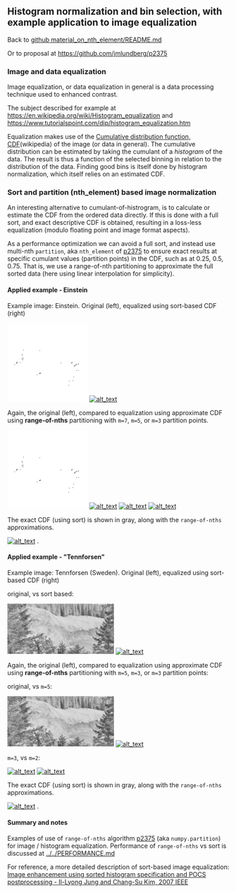 
## Histogram normalization and bin selection, with example application to image equalization

Back to [github material_on_nth_element/README.md](../../README.md)

Or to proposal at https://github.com/jmlundberg/p2375

### Image and data equalization

Image equalization, or data equalization in general is a data processing technique used to enhanced contrast.

The subject described for example at https://en.wikipedia.org/wiki/Histogram_equalization and https://www.tutorialspoint.com/dip/histogram_equalization.htm

Equalization makes use of the
[Cumulative distribution function, CDF](https://en.wikipedia.org/wiki/Cumulative_distribution_function)(wikipedia) of the image (or data in general).
The cumulative distribution can be estimated by taking the cumulant of a *histogram* of the data. The result is thus a function of the selected binning in relation to the distribution of the data. Finding good bins is itself done by histogram normalization, which itself relies on an estimated CDF.

### Sort and partition (nth_element) based image normalization

An interesting alternative to cumulant-of-histrogram, is to calculate or estimate the CDF from the ordered data directly. If this is done with a full sort, and exact descriptive CDF is obtained, resulting in a loss-less equalization (modulo floating point and image format aspects).

As a performance optimization we can avoid a full sort, and instead use multi-nth `partition`, aka `nth_element` of [p2375](https://github.com/jmlundberg/p2375)
to ensure exact results at specific cumulant values (partition points) in the CDF, such as at 0.25, 0.5, 0.75.
That is, we use a range-of-nth partitioning to approximate the full sorted data (here using linear interpolation for simplicity).

#### Applied example - Einstein

Example image: Einstein. Original (left), equalized using sort-based CDF (right)

[<img alt="alt_text" src="einstein.png" />](einstein.png?raw=1) [<img alt="alt_text" src="einstein_sort.png" />](einstein_sort.png?raw=1)

Again, the original (left), compared to equalization using approximate CDF using **range-of-nths** partitioning with `m=7`, `m=5`, or `m=3` partition points.

[<img alt="alt_text" src="einstein.png" />](einstein.png?raw=1) [<img alt="alt_text" src="einstein_partition7.png" />](einstein_partition7.png?raw=1) [<img alt="alt_text" src="einstein_partition5.png" />](einstein_partition5.png?raw=1) [<img alt="alt_text" src="einstein_partition3.png" />](einstein_partition3.png?raw=1)

The exact CDF (using sort) is shown in gray, along with the `range-of-nths` approximations.


[<img alt="alt_text" width="48%" src="einstein_cdf_approximation.png" />](einstein_cdf_approximation.png?raw=1) .

#### Applied example - "Tennforsen"

Example image: Tennforsen (Sweden). Original (left), equalized using sort-based CDF (right)

original, vs sort based:

[<img alt="alt_text" width="48%" src="forsen.png" />](forsen.png?raw=1) [<img alt="alt_text" width="48%" src="forsen_sort.png" />](forsen_sort.png?raw=1)


Again, the original (left), compared to equalization using approximate CDF using **range-of-nths** partitioning with `m=5`, `m=3`, or `m=3` partition points:

original, vs `m=5`:

[<img alt="alt_text" width="48%" src="forsen.png" />](forsen.png?raw=1)
[<img alt="alt_text" width="48%" src="forsen_partition5.png" />](forsen_partition5.png?raw=1)

`m=3`, vs `m=2`:

[<img alt="alt_text" width="48%" src="forsen_partition3.png" />](forsen_partition3.png?raw=1)
 [<img alt="alt_text" width="48%" src="forsen_partition2.png" />](forsen_partition2.png?raw=1)


The exact CDF (using sort) is shown in gray, along with the `range-of-nths` approximations.

[<img alt="alt_text" width="48%" src="forsen_cdf_approximation.png" />](forsen_cdf_approximation.png?raw=1) .

#### Summary and notes

Examples of use of `range-of-nths` algorithm [p2375](https://github.com/jmlundberg/p2375) (aka `numpy.partition`) for image / histogram equalization. Performance of `range-of-nths` vs sort
is discussed at [../../PERFORMANCE.md](../../PERFORMANCE.md)

For reference, a more detailed description of sort-based image equalization: [
Image enhancement using sorted histogram specification and POCS postprocessing -
Il-Lyong Jung and Chang-Su Kim, 2007 IEEE](https://projet.liris.cnrs.fr/imagine/pub/proceedings/ICIP-2007/pdfs/0100545.pdf)
